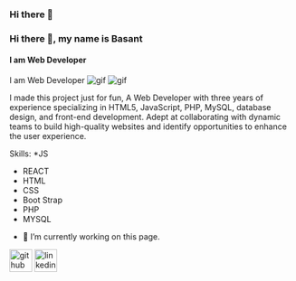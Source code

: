 ### Hi there 👋
### Hi there 👋, my name is Basant
#### I am Web Developer
I am Web Developer
<img src="https://media1.tenor.com/m/BlDlOlCeR34AAAAC/web-design-company-net.gif" alt="gif"/>
<img src="https://media1.tenor.com/m/6kKoKzJVSHAAAAAC/services-webdevelopment.gif" alt="gif"/>

I made this project just for fun, A Web Developer with three years of experience specializing in HTML5, JavaScript, PHP, MySQL, database design, and front-end development. Adept at collaborating with dynamic teams to build high-quality websites and identify opportunities to enhance the user experience.



Skills:
*JS
* REACT
* HTML
* CSS
* Boot Strap
* PHP
* MYSQL

- 🔭 I’m currently working on this page. 

[<img src='https://cdn.jsdelivr.net/npm/simple-icons@3.0.1/icons/github.svg' alt='github' height='40'>](https://github.com/BasantTaj10)  [<img src='https://cdn.jsdelivr.net/npm/simple-icons@3.0.1/icons/linkedin.svg' alt='linkedin' height='40'>](https://www.linkedin.com/in/basant-taj-217515297/)  



